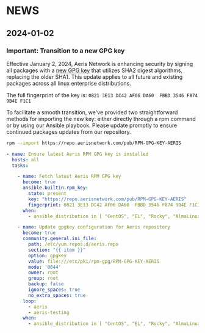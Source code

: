 # NEWS

## 2024-01-02

### Important: Transition to a new GPG key

Effective January 2, 2024, Aeris Network is enhancing security by signing all packages with a [new GPG key](https://repo.aerisnetwork.com/pub/RPM-GPG-KEY-AERIS) that utilizes SHA2 digest algorithms, replacing the older SHA1. This update applies to all future and existing packages across all linux enterprise distributions.

The full fingerprint of the key is: `0821 3E13 DC42 AF06 DA60  FBBD 3546 F874 9B4E F1C1`

To facilitate a smooth transition, we've provided two straightforward methods for importing the new key: either directly through a rpm command or by using our Ansible playbook. Please update promptly to ensure continued packages updates from our repository.

```bash
rpm --import https://repo.aerisnetwork.com/pub/RPM-GPG-KEY-AERIS
```

```yaml
- name: Ensure latest Aeris RPM GPG key is installed
  hosts: all
  tasks:

    - name: Fetch latest Aeris RPM GPG key
      become: true
      ansible.builtin.rpm_key:
        state: present
        key: "https://repo.aerisnetwork.com/pub/RPM-GPG-KEY-AERIS"
        fingerprint: 0821 3E13 DC42 AF06 DA60  FBBD 3546 F874 9B4E F1C1
      when:
        - ansible_distribution in [ "CentOS", "EL", "Rocky", "AlmaLinux" ]

    - name: Update gpgkey configuration for Aeris repository
      become: true
      community.general.ini_file:
        path: /etc/yum.repos.d/aeris.repo
        section: "{{ item }}"
        option: gpgkey
        value: file:///etc/pki/rpm-gpg/RPM-GPG-KEY-AERIS
        mode: '0644'
        owner: root
        group: root
        backup: false
        ignore_spaces: true
        no_extra_spaces: true
      loop:
        - aeris
        - aeris-testing
      when:
        - ansible_distribution in [ "CentOS", "EL", "Rocky", "AlmaLinux" ]
```
